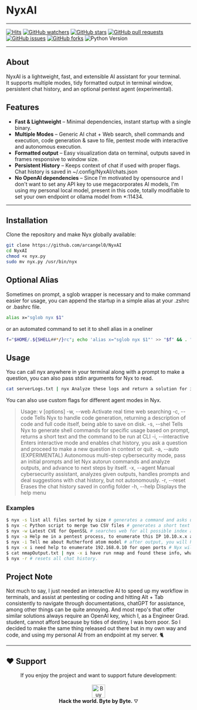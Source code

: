 # NyxAI
-----------

[![Hits](https://hits.seeyoufarm.com/api/count/incr/badge.svg?url=https://github.com/ARCANGEL0/NyxAI&count_bg=%234c1&title_bg=%23555555&icon=github.svg&icon_color=%23ffffff&title=Views&edge_flat=false)](https://hits.seeyoufarm.com)
[![GitHub watchers](https://img.shields.io/github/watchers/ARCANGEL0/NyxAI.svg?style=flat-square&color=4c1)](https://github.com/ARCANGEL0/NyxAI/watchers)
[![GitHub stars](https://img.shields.io/github/stars/ARCANGEL0/NyxAI.svg?style=flat-square&color=4c1)](https://github.com/ARCANGEL0/NyxAI/stargazers)
[![GitHub pull requests](https://img.shields.io/github/issues-pr/ARCANGEL0/NyxAI.svg?style=flat-square&color=4c1)](https://github.com/ARCANGEL0/NyxAI/pulls)
[![GitHub issues](https://img.shields.io/github/issues/ARCANGEL0/NyxAI.svg?style=flat-square&color=4c1)](https://github.com/ARCANGEL0/NyxAI/issues)
[![GitHub forks](https://img.shields.io/github/forks/ARCANGEL0/NyxAI.svg?style=flat-square&color=4c1)](https://github.com/ARCANGEL0/NyxAI/network/members)
![Python Version](https://img.shields.io/badge/python-3.10%2B-blue?style=flat-square)

-----------

## About 

NyxAI is a lightweight, fast, and extensible AI assistant for your terminal.  
It supports multiple modes, tidy formatted output in terminal window, persistent chat history, and an optional pentest agent (experimental).

## Features

- **Fast & Lightweight** – Minimal dependencies, instant startup with a single binary.
- **Multiple Modes** – Generic AI chat + Web search, shell commands and execution, code generation & save to file, pentest mode with interactive and autonomous execution.
- **Formatted output** – Easy visualization data on terminal, outputs saved in frames responsive to window size.
- **Persistent History** – Keeps context of chat if used with proper flags. Chat history is saved in ~/.config/NyxAI/chats.json
- **No OpenAI dependencies** – Since I'm motivated by opensource and I don't want to set any API key to use megacorporates AI models, I'm using my personal local model, present in this code, totally modifiable to set your own endpoint or ollama model from *:11434.
 
---

## Installation

Clone the repository and make Nyx globally available:

```bash
git clone https://github.com/arcangel0/NyxAI
cd NyxAI
chmod +x nyx.py
sudo mv nyx.py /usr/bin/nyx
```

## Optional Alias

Sometimes on prompt, a sglob wrapper is necessary and to make command easier for usage, you can append the startup in a simple alias at your .zshrc or .bashrc file.

```bash
alias x="sglob nyx $1"
```

or an automated command to set it to shell alias in a oneliner

```bash
f="$HOME/.${SHELL##*/}rc"; echo 'alias x="sglob nyx $1"' >> "$f" && . "$f"
```

## Usage 

You can call nyx anywhere in your terminal along with a prompt to make a question, you can also pass stdin arguments for Nyx to read.

```bash
cat serverLogs.txt | nyx Analyze these logs and return a solution for it
```

You can also use custom flags for different agent modes in Nyx.

> Usage: v [options] <question or prompt>
> -w, --web         Activate real time web searching
> -c, --code        Tells Nyx to handle code generation, returning a description of code and full code itself, being able to save on disk.
> -s, --shel        Tells Nyx to generate shell commands for specific usage based on prompt, returns a short text and the command to be run at CLI
> -i, --interactive Enters interactive mode and enables chat history, you ask a question and proceed to make a new question in context or quit.
> -a, --auto        (EXPERIMENTAL) Autonomous multi-step cybersecurity mode, pass an initial prompts and let Nyx autorun commands and analyze outputs, and advance to next steps by itself.
> -x, --agent       Manual cybersecurity assistant, analyzes given outputs, handles prompts and deal suggestions with chat history, but not autonomously.
> -r, --reset       Erases the chat history saved in config folder
> -h, --help        Displays the help menu

### Examples
```bash 
$ nyx -s list all files sorted by size # generates a command and asks user if he wants to Run it. 
$ nyx -c Python script to merge two CSV files # generates a short text and full python code, and asks user to copy code or save as a file in local dir.
$ nyx -w Latest CVE for OpenSSL # searches web for all possible index and findings on user prompt (CVE searches)
$ nyx -a Help me in a pentest process, to enumerate this IP 10.10.x.x and get a webshell # Nyx will provide suggestions and commands to be run and ask authorization to run them, after running he will self collect the logs, analyze and suggest next steps and repeat the cycle.
$ nyx -i Tell me about Rutherford atom model # after output, you will have option to ask a new question i.e: ''What about Schrodinger model?'' and continue conversation in context.
$ nyx -x i need help to enumerate 192.168.0.10 for open ports # Nyx will return a small and a list of commands to be run by user, and ask them to retrieve the logs by calling command again, as in example below
$ cat nmapOutput.txt | nyx -x i have run nmap and found these info, what do you suggest now? # Continues conversation saved on chat.json, analyzes nmap output and proceeds to suggest next steps
$ nyx -r # resets all chat history.
```



## Project Note

Not much to say, I just needed an interactive AI to speed up my workflow in terminals, and assist at pentesting or coding and hitting Alt + Tab consistently to navigate through documentations, chatGPT for assistance, among other things can be quite annoying.
And most repo's that offer similar solutions always require an OpenAI key, which I, as a Engineer Grad. student, cannot afford because by tides of destiny, I was born poor.
So I decided to make the same thing released out there but in my own way and code, and using my personal AI from an endpoint at my server. 🐈

---

## ❤️ Support


<div align="center">
  <center> 
    If you enjoy the project and want to support future development:
<br><br>
<a href='https://ko-fi.com/J3J7WTYV7' target='_blank'><img height='36' style='border:0px;height:36px;' src='https://storage.ko-fi.com/cdn/kofi3.png?v=6' border='0' alt='Buy Me a Coffee at ko-fi.com' /></a>
<br>
<strong>Hack the world. Byte by Byte.</strong> ⛛
</center>
</div>

